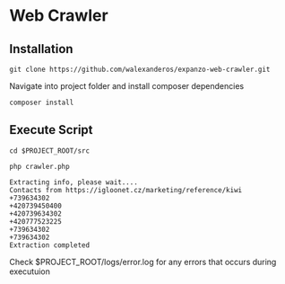 # Web Crawler

## Installation

    git clone https://github.com/walexanderos/expanzo-web-crawler.git

Navigate into project folder and install composer dependencies

    composer install

## Execute Script
`cd $PROJECT_ROOT/src`

    php crawler.php

    Extracting info, please wait....
    Contacts from https://igloonet.cz/marketing/reference/kiwi
    +739634302
    +420739450400
    +420739634302
    +420777523225
    +739634302
    +739634302
    Extraction completed

Check $PROJECT_ROOT/logs/error.log for any errors that occurs during executuion
